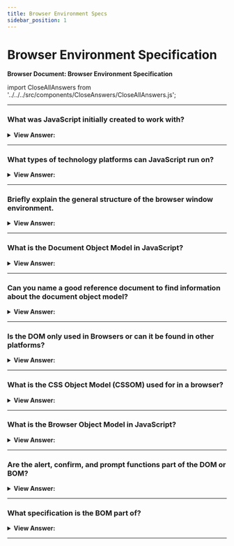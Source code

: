 ```yaml
---
title: Browser Environment Specs
sidebar_position: 1
---
```


# Browser Environment Specification

**Browser Document: Browser Environment Specification**

<head>
  <title>Browser Environment Specification - JavaScript Interview Questions & Answers</title>
  <meta charSet="utf-8" />
</head>

import CloseAllAnswers from '../../../src/components/CloseAnswers/CloseAllAnswers.js';

<CloseAllAnswers />

---

### What was JavaScript initially created to work with?

<details>
  <summary><strong>View Answer:</strong></summary>
  <div>
  <div><strong>Interview Response:</strong> The JavaScript language was initially created for web browsers. Since then, it has evolved and become a language with many uses and platforms.
</div>
  </div>
</details>

---

### What types of technology platforms can JavaScript run on?

<details>
  <summary><strong>View Answer:</strong></summary>
  <div>
  <div><strong>Interview Response:</strong> The JavaScript language can run on a browser, or a webserver or another host, even a “smart” coffee machine, if it can run JavaScript. Each of them provides platform-specific functionality. The JavaScript specification calls that a host environment. A host environment provides its own objects and functions additional to the language core. Web browsers give a means to control web pages. Node.js provides server-side features, and so on.
</div>
  </div>
</details>

---

### Briefly explain the general structure of the browser window environment.

<details>
  <summary><strong>View Answer:</strong></summary>
  <div>
  <div><strong>Interview Response:</strong> A browser at its root consists of a window (root object), DOM, BOM, and the JavaScript Object. The DOM is the document object model and the BOM is the browser object model. JavaScript is the language used to interact with the window, DOM, and BOM.
</div>
  </div>
</details>

---

### What is the Document Object Model in JavaScript?

<details>
  <summary><strong>View Answer:</strong></summary>
  <div>
  <div><strong>Interview Response:</strong> Document Object Model, or DOM for short, represents all page content as objects that can be modified. The document object is the main “entry point” to the page. We can change or create anything on the page using it.
</div><br />
  <div><strong className="codeExample">Code Example:</strong><br /><br />

  <div></div>

```js
// change the background color to red
document.body.style.background = 'red';

// change it back after 1 second
setTimeout(() => (document.body.style.background = ''), 1000);
```

  </div>
  </div>
</details>

---

### Can you name a good reference document to find information about the document object model?

<details>
  <summary><strong>View Answer:</strong></summary>
  <div>
  <div><strong>Interview Response:</strong> There are two good reference documents that can be used for referencing information about the DOM. They include the MDN Web Docs and the DOM Living Standard. The DOM Living Standard provides you with detailed information about the specification. The MDN is a detail guide expressed in a way that it is easy to learn.
</div>
  </div>
</details>

---

### Is the DOM only used in Browsers or can it be found in other platforms?

<details>
  <summary><strong>View Answer:</strong></summary>
  <div>
  <div><strong>Interview Response:</strong> The DOM specification explains the structure of a document and provides objects to manipulate it. There are non-browser instruments that use DOM too. For instance, server-side scripts that download HTML pages and process them can also use DOM. They may support only a part of the specification though.
</div>
  </div>
</details>

---

### What is the CSS Object Model (CSSOM) used for in a browser?

<details>
  <summary><strong>View Answer:</strong></summary>
  <div>
  <div><strong>Interview Response:</strong> The CSS Object Model is a set of APIs allowing the manipulation of CSS from JavaScript. It is much like the DOM, but for the CSS rather than the HTML.</div><br />
  <div><strong>Technical Response:</strong> The CSS Object Model is a set of APIs allowing the manipulation of CSS from JavaScript. It is much like the DOM, but for the CSS rather than the HTML. It allows users to read and modify CSS style dynamically. It should be noted that it is independent of the DOM, but they do work together when we modify style rules for the document. In practice though, CSSOM is rarely required.
  </div>
  </div>
</details>

---

### What is the Browser Object Model in JavaScript?

<details>
  <summary><strong>View Answer:</strong></summary>
  <div>
  <div><strong>Interview Response:</strong> The Browser Object Model (BOM) represents additional objects provided by the browser (host environment) for working with everything except the document like the navigator and location objects.</div><br />
  <div><strong>Technical Response:</strong>The Browser Object Model (BOM) represents additional objects provided by the browser (host environment) for working with everything except the document.<br /><br />
  <strong>For Example:</strong><br /><br />
  <ol>
    <li>The navigator object provides background information about the browser and the operating system. There are many properties, but the two most widely known are: navigator.userAgent – about the current browser, and navigator.platform – about the platform (can help to differ between Windows/Linux/Mac etc).</li>
    <li>The location object allows us to read the current URL and can redirect the browser to a new one.</li>
  </ol>
  </div><br />
  <div><strong className="codeExample">Code Example:</strong> Here’s how we can use the location object<br /><br />

  <div></div>

```js
// Here’s how we can use the location object:
alert(location.href); // shows current URL

if (confirm('Go to Wikipedia?')) {
  location.href = 'https://wikipedia.org'; // redirect the browser to another URL
}
```

  </div>
  </div>
</details>

---

### Are the alert, confirm, and prompt functions part of the DOM or BOM?

<details>
  <summary><strong>View Answer:</strong></summary>
  <div>
  <div><strong>Interview Response:</strong> Functions, alert/confirm/prompt are a part of BOM: they are directly not related to the document but represent pure browser methods of communicating with the user.
</div>
  </div>
</details>

---

### What specification is the BOM part of?

<details>
  <summary><strong>View Answer:</strong></summary>
  <div>
  <div><strong>Interview Response:</strong> BOM is the part of the general HTML specification.</div><br />
  <div><strong>Technical Response:</strong> BOM is the part of the general HTML specification. Yes, you heard that right. The HTML spec at https://html.spec.whatwg.org is not only about the “HTML language” (tags, attributes), but also covers a bunch of objects, methods, and browser-specific DOM extensions. That’s “HTML in broad terms”. Also, some parts have additional specs listed at https://spec.whatwg.org.
  </div>
  </div>
</details>

---
